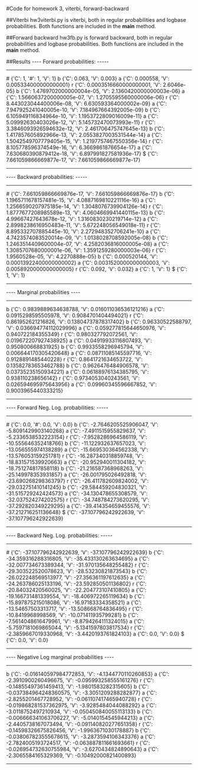 #Code for homework 3, viterbi, forward-backward

##Viterbi
hw3viterbi.py is viterbi, both in regular probabilities and logbase probabilities.
Both functions are included in the __main__ method.

##Forward backward
hw3fb.py is forward backward, both in regular probabilities and logbase probabilities. 
Both functions are included in the __main__ method.

##Results
---- Forward probabilities: ----- 
-  ----------------------------------------------------------
\#  {'C': 1, '#': 1, 'V': 1}
b  {'C': 0.063, 'V': 0.003}
a  {'C': 0.000558, 'V': 0.005334000000000001}
r  {'C': 0.0003516660000000001, 'V': 2.6046e-05}
b  {'C': 1.4769702000000004e-05, 'V': 2.1360420000000003e-06}
a  {'C': 1.5660637200000005e-07, 'V': 1.2705595560000006e-06}
r  {'C': 8.443023044400006e-08, 'V': 6.630593364000002e-09}
a  {'C': 7.947925241040005e-10, 'V': 7.184967664392005e-09}
b  {'C': 6.105949116834964e-10, 'V': 1.1953722809016009e-11}
a  {'C': 5.09992630403026e-12, 'V': 5.145732470073993e-11}
r  {'C': 3.3846093926594632e-12, 'V': 2.461706475747645e-13}
b  {'C': 1.417857605892966e-13, 'V': 2.0553827003531544e-14}
a  {'C': 1.5042549707779405e-15, 'V': 1.2197757467550356e-14}
r  {'C': 8.105778596374549e-16, 'V': 6.3669861876654e-17}
a  {'C': 7.630680390879412e-18, 'V': 6.897991827581936e-17}
$  {'C': 7.661059866669877e-17, 'V': 7.661059866669877e-17}
-  ----------------------------------------------------------
---- Backward probabilities: ----- 
-  ----------------------------------------------------------
\#  {'C': 7.661059866669876e-17, 'V': 7.661059866669876e-17}
b  {'C': 1.1965711678157481e-15, 'V': 4.0887169810221116e-16}
a  {'C': 1.2566590207975185e-14, 'V': 1.3048076739904126e-14}
r  {'C': 1.8777677208985589e-13, 'V': 4.0604669941440115e-13}
b  {'C': 4.99667427643678e-12, 'V': 1.3160830230219714e-12}
a  {'C': 2.8998238616950483e-11, 'V': 5.672248056549018e-11}
r  {'C': 8.895332707885445e-10, 'V': 2.272948352706241e-10}
a  {'C': 4.7423574083520014e-09, 'V': 1.0138028708592005e-08}
b  {'C': 1.2463514409600004e-07, 'V': 4.2582036816000005e-08}
a  {'C': 1.3085707680000001e-06, 'V': 1.3591259280000003e-06}
r  {'C': 1.9560528e-05, 'V': 4.2270888e-05}
b  {'C': 0.000520144, 'V': 0.00013922400000000002}
a  {'C': 0.0031520000000000003, 'V': 0.0058920000000000005}
r  {'C': 0.092, 'V': 0.032}
a  {'C': 1, 'V': 1}
$  {'C': 1, 'V': 1}
-  ----------------------------------------------------------
---- Marginal probabilities ----
-  ----------------------------------------------------
b  {'C': 0.9839889634638788, 'V': 0.016011036536121216}
a  {'C': 0.0915298595505978, 'V': 0.9084701404494021}
r  {'C': 0.861952621216826, 'V': 0.13804737878317402}
b  {'C': 0.96330522588797, 'V': 0.036694774112029996}
a  {'C': 0.059277815644650976, 'V': 0.940722184355349}
r  {'C': 0.980327792072561, 'V': 0.019672207927438925}
a  {'C': 0.04919933116807493, 'V': 0.950800668831925}
b  {'C': 0.9933558296945794, 'V': 0.006644170305420648}
a  {'C': 0.08711085145597716, 'V': 0.9128891485440228}
r  {'C': 0.8641721634653722, 'V': 0.13582783653462788}
b  {'C': 0.9626476484906578, 'V': 0.03735235150934221}
a  {'C': 0.06188976134385795, 'V': 0.938110238656142}
r  {'C': 0.9734053040243561, 'V': 0.026594695975643956}
a  {'C': 0.09960345596667852, 'V': 0.9003965440333215}
-  ----------------------------------------------------
---- Forward Neg. Log. probabilities: ----- 
-  ----------------------------------------------------
\#  {'C': 0.0, '#': 0.0, 'V': 0.0}
b  {'C': -2.7646205525906047, 'V': -5.8091429903140268}
a  {'C': -7.4911515955829637, 'V': -5.2336538532223154}
r  {'C': -7.9528286964586119, 'V': -10.555646352418766}
b  {'C': -11.122932637657023, 'V': -13.056555974138289}
a  {'C': -15.669530364562338, 'V': -13.576053159251781}
r  {'C': -16.287340318859748, 'V': -18.831571539920663}
a  {'C': -20.952940011304182, 'V': -18.751274817858118}
b  {'C': -21.216587368968263, 'V': -25.149978353931857}
a  {'C': -26.001795026492818, 'V': -23.690268298363797}
r  {'C': -26.411782609824002, 'V': -29.032751410141245}
b  {'C': -29.584459204830321, 'V': -31.515729242424573}
a  {'C': -34.130478655308579, 'V': -32.037524274202575}
r  {'C': -34.748784273620295, 'V': -37.292820349229295}
a  {'C': -39.414354659455576, 'V': -37.212716251136648}
$  {'C': -37.107796242922639, 'V': -37.107796242922639}
-  ----------------------------------------------------
---- Backward Neg. Log. probabilities: ----- 
-  ----------------------------------------------------
\#  {'C': -37.107796242922639, 'V': -37.107796242922639}
b  {'C': -34.359316288316805, 'V': -35.433130263634695}
a  {'C': -32.007734673389344, 'V': -31.970135648255482}
r  {'C': -29.303522520078623, 'V': -28.53230821873543}
b  {'C': -26.022248569513977, 'V': -27.356361197612635}
a  {'C': -24.263786025133196, 'V': -23.592850501136802}
r  {'C': -20.84032420560025, 'V': -22.204773107410805}
a  {'C': -19.166731481339554, 'V': -18.406972265119634}
b  {'C': -15.897875215018086, 'V': -16.97183334358521}
a  {'C': -13.54657503313717, 'V': -13.508668764836495}
r  {'C': -10.8419968998569, 'V': -10.071411935799281}
b  {'C': -7.5614048616479961, 'V': -8.8794264111324015}
a  {'C': -5.7597181069865044, 'V': -5.1341597803817534}
r  {'C': -2.3859667019330968, 'V': -3.4420193761824103}
a  {'C': 0.0, 'V': 0.0}
$  {'C': 0.0, 'V': 0.0}
-  ----------------------------------------------------
---- Negative Log marginal probabilities ----
-  ------------------------------------------------------
b  {'C': -0.016140597984772853, 'V': -4.1344770110260853}
a  {'C': -2.3910900260496675, 'V': -0.095993258555161276}
r  {'C': -0.14855497361459413, 'V': -1.9801583282315605}
b  {'C': -0.037384964248360575, 'V': -3.3051209288282877}
a  {'C': -2.8255201467728952, 'V': -0.061107417465940728}
r  {'C': -0.019868281537362975, 'V': -3.9285484044088292}
a  {'C': -3.0118752497210934, 'V': -0.050450840055113133}
b  {'C': -0.006666341063706227, 'V': -5.0140154545944213}
a  {'C': -2.4405738167073494, 'V': -0.091140820277651358}
r  {'C': -0.14598326675826456, 'V': -1.9963671030178887}
b  {'C': -0.038067823555678615, 'V': -3.2873594106343376}
a  {'C': -2.7824005193724517, 'V': -0.063887811661693661}
r  {'C': -0.026954732630755984, 'V': -3.6270434824890643}
a  {'C': -2.3065584165329369, 'V': -0.10492000821400893}
-  ------------------------------------------------------
